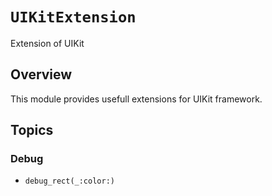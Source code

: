 # ``UIKitExtension``

Extension of UIKit

## Overview

This module provides usefull extensions for UIKit framework.

## Topics

### Debug

- ``debug_rect(_:color:)``

